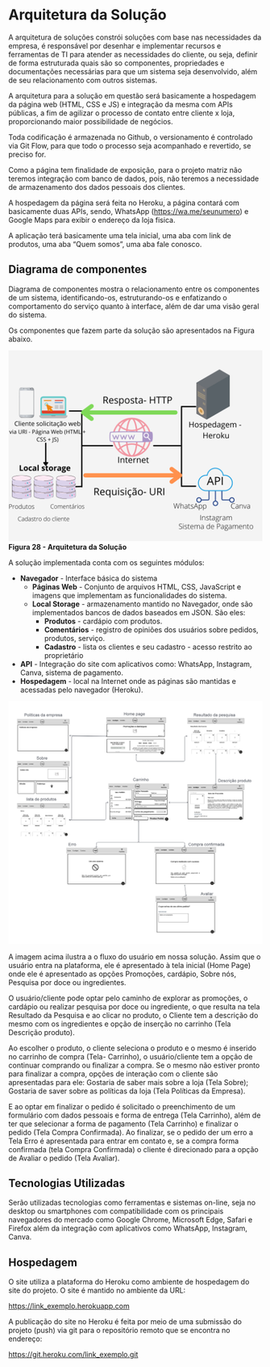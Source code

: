 # Arquitetura da Solução

A arquitetura de soluções constrói soluções com base nas necessidades da empresa, é responsável por desenhar e implementar recursos e ferramentas de TI para atender as necessidades do cliente, ou seja, definir de forma estruturada quais são so componentes, propriedades e documentações necessárias para que um sistema seja desenvolvido, além de seu relacionamento com outros sistemas.

A arquitetura para a solução em questão será basicamente a hospedagem da página web (HTML, CSS e JS) e integração da mesma com APIs públicas, a fim de agilizar o processo de contato entre cliente x loja, proporcionando maior possibilidade de negócios.  

Toda codificação é armazenada no Github, o versionamento é controlado via Git Flow, para que todo o processo seja acompanhado e revertido, se preciso for. 

 Como a página tem finalidade de exposição, para o projeto matriz não teremos integração com banco de dados, pois, não teremos a necessidade de armazenamento dos dados pessoais dos clientes. 

 A hospedagem da página será feita no Heroku, a página contará com basicamente duas APIs, sendo, WhatsApp (https://wa.me/seunumero)  e Google Maps para exibir o endereço da loja fisica. 

 A aplicação terá basicamente uma tela inicial, uma aba com link de produtos, uma aba “Quem somos”, uma aba fale conosco. 

## Diagrama de componentes

Diagrama de componentes mostra o relacionamento entre os componentes de um sistema, identificando-os, estruturando-os e enfatizando o comportamento do serviço quanto à interface, além de dar uma visão geral do sistema.

Os componentes que fazem parte da solução são apresentados na Figura abaixo.

![Diagrama de Componentes](https://github.com/ICEI-PUC-Minas-PMV-ADS/pmv-ads-2021-2-e1-proj-web-t1-grupo-3-doceria/blob/main/docs/img/Hospedagem%20-%20Heroku%20(2).png)
**Figura 28 - Arquitetura da Solução**</center>

A solução implementada conta com os seguintes módulos:
- **Navegador** - Interface básica do sistema  
  - **Páginas Web** - Conjunto de arquivos HTML, CSS, JavaScript e imagens que implementam as funcionalidades do sistema.
   - **Local Storage** - armazenamento mantido no Navegador, onde são implementados bancos de dados baseados em JSON. São eles: 
     - **Produtos** - cardápio com produtos.
     - **Comentários** - registro de opiniões dos usuários sobre pedidos, produtos, serviço.
     - **Cadastro** - lista os clientes e seu cadastro - acesso restrito ao proprietário
 - **API** - Integração do site com aplicativos como: WhatsApp, Instagram, Canva, sistema de pagamento.
 - **Hospedagem** - local na Internet onde as páginas são mantidas e acessadas pelo navegador (Heroku). 


![UserFlow2](img/wireframes/userflowtelas.png)

A imagem acima ilustra a o fluxo do usuário em nossa solução. Assim que o usuário entra na plataforma, ele é apresentado à tela inicial
(Home Page) onde ele é apresentado as opções Promoções, cardápio, Sobre nós, Pesquisa por doce ou ingredientes.

O usuário/cliente pode optar pelo caminho de explorar as promoções, o cardápio ou realizar pesquisa por doce ou ingrediente, o que resulta na tela Resultado da Pesquisa e ao clicar no produto, o Cliente tem a descrição do mesmo com os ingredientes e opção de inserção no carrinho (Tela Descrição produto). 

Ao escolher o produto, o cliente seleciona o produto e o mesmo é inserido no carrinho de compra (Tela- Carrinho), o usuário/cliente tem a opção de continuar comprando ou finalizar a compra. Se o mesmo não estiver pronto para finalizar a compra, opções de interação com o cliente são apresentadas para ele: Gostaria de saber mais sobre a loja (Tela Sobre); Gostaria de saver sobre as políticas da loja (Tela Políticas da Empresa).

E ao optar em finalizar o pedido é solicitado o preenchimento de um formulário com dados pessoais e forma de entrega (Tela Carrinho), além de ter que selecionar a forma de pagamento (Tela Carrinho) e finalizar o pedido (Tela Compra Confirmada). Ao finalizar, se o pedido der um erro a Tela Erro é apresentada para entrar em contato e, se a compra forma confirmada (tela Compra Confirmada) o cliente é direcionado para a opção de Avaliar o pedido (Tela Avaliar). 

## Tecnologias Utilizadas

Serão utilizadas tecnologias como ferramentas e sistemas on-line, seja no desktop ou smartphones com compatibilidade com os principais navegadores do mercado como Google Chrome, Microsoft Edge, Safari e Firefox além da integração com aplicativos como WhatsApp, Instagram, Canva. 


## Hospedagem

O site utiliza a plataforma do Heroku como ambiente de hospedagem do site do projeto. O site é mantido no ambiente da URL:  

 https://link_exemplo.herokuapp.com  

A publicação do site no Heroku é feita por meio de uma submissão do projeto (push) via git para o repositório remoto que se encontra no endereço:  

https://git.heroku.com/link_exemplo.git 
